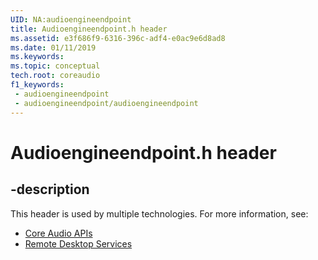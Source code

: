 ```yaml
---
UID: NA:audioengineendpoint
title: Audioengineendpoint.h header
ms.assetid: e3f686f9-6316-396c-adf4-e0ac9e6d8ad8
ms.date: 01/11/2019
ms.keywords: 
ms.topic: conceptual
tech.root: coreaudio
f1_keywords:
 - audioengineendpoint
 - audioengineendpoint/audioengineendpoint
---
```


# Audioengineendpoint.h header


## -description

This header is used by multiple technologies. For more information, see:

- [Core Audio APIs](../_coreaudio/index.md)
- [Remote Desktop Services](../_termserv/index.md)

